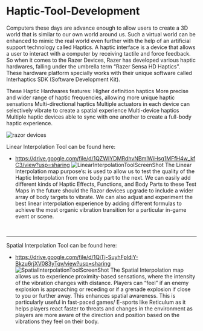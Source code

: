 # Haptic-Tool-Development

Computers these days are advance enough to allow users to create a 3D world that is similar to our own world around us. Such a virtual world can be enhanced to mimic the real world even further with the help of an artificial support technology called Haptics. A haptic interface is a device that allows a user to interact with a computer by receiving tactile and force feedback. So when it comes to the Razer Devices, Razer has developed various haptic hardwares, falling under the umbrella term “Razer Sensa HD Haptics”. These hardware platform specially works with their unique software called Interhaptics SDK (Software Development Kit).

These Haptic Hardwares features:
Higher definition haptics
More precise and wider range of haptic frequencies, allowing more unique haptic sensations
Multi-directional haptics
Multiple actuators in each device can selectively vibrate to create a spatial experience
Multi-device haptics
Multiple haptic devices able to sync with one another to create a full-body haptic experience.

![razor devices](https://github.com/user-attachments/assets/b3985143-2005-444a-8cb9-77412091415d)


Linear Interpolation Tool can be found here:
* https://drive.google.com/file/d/1QZWIYDMRdhvNBmlWiHsg1MFfH4w_kfC3/view?usp=sharing
![LinearInterpolationToolScreenShot](https://github.com/user-attachments/assets/c97161ab-aea0-4d50-9b04-e76f5e2eb5a5)
The Linear Interpolation map purpose’s: is used to allow us to test the quality of the Haptic Interpolation from one body part to the next. We can easily add different kinds of Haptic Effects, Functions, and Body Parts to these Test Maps in the future should the Razor devices upgrade to include a wider array of body targets to vibrate. We can also adjust and experiment the best linear interpolation experience by adding different formulas to achieve the most organic vibration transition for a particular in-game event or scene.

</br>

---
Spatial Interpolation Tool can be found here:
* https://drive.google.com/file/d/1QiTj-SuyhFpldiY-Bkzu6rjXV083yTqv/view?usp=sharing
![SpatialInterpolationToolScreenShot](https://github.com/user-attachments/assets/e46c7eee-ae43-42f4-8bd5-93c03a988ae0)
The Spatial Interpolation map allows us to experience proximity-based sensations, where the intensity of the vibration changes with distance. Players can “feel” if an enemy explosion is approaching or receding or if a grenade explosion if close to you or further away. This enhances spatial awareness. This is particularly useful in fast-paced games/ E-sports like Reticulum as it helps players react faster to threats and changes in the environment as players are more aware of the direction and position based on the vibrations they feel on their body.

